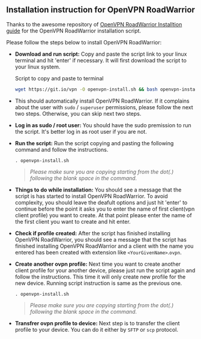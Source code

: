 ## Installation instruction for OpenVPN RoadWarrior

Thanks to the awesome repository of [OpenVPN RoadWarrior Installtion guide](https://github.com/Nyr/openvpn-install) for the OpenVPN RoadWarrior installation script.

Please follow the steps below to install OpenVPN RoadWarrior:

- **Download and run script:** Copy and paste the script link to your linux terminal and hit 'enter' if necessary. It will first download the script to your linux system.

    Script to copy and paste to terminal
    ```bash
    wget https://git.io/vpn -O openvpn-install.sh && bash openvpn-install.sh
    ```
- This should automatically install OpenVPN RoadWarrior. If it complains about the user with `sudo` / `superuser` permissions, please follow the next two steps. Otherwise, you can skip next two steps.

- **Log in as sudo / root user:** You should have the sudo premission to run the script. It's better log in as root user if you are not.

- **Run the script:** Run the script copying and pasting the following command and follow the instructions.

    `. openvpn-install.sh`
    
    > *Please make sure you are copying starting from the dot(.) following the blank space in the command.*


- **Things to do while installation:** You should see a message that the script is has started to install OpenVPN RoadWarrior. To avoid complexity, you should leave the deafult options and just hit 'enter' to continue before the point it asks you to enter the name of first client(vpn client profile) you want to create. At that point please enter the name of the first client you want to create and hit enter.

- **Check if profile created:** After the script has finished installing OpenVPN RoadWarrior, you should see a message that the script has finished installing OpenVPN RoadWarrior and a client with the name you entered has been created with extension like `<YourGivenName>`.`ovpn`.

- **Create another ovpn profile:** Next time you want to create another client profile for your another device, please just run the script again and follow the instructions. This time it will only create new profile for the new device. Running script instruction is same as the previous one.

    `. openvpn-install.sh`
    
    > *Please make sure you are copying starting from the dot(.) following the blank space in the command.*
- **Transfrer ovpn profile to device:** Next step is to transfer the client profile to your device. You can do it either by `SFTP` or `scp` protocol.